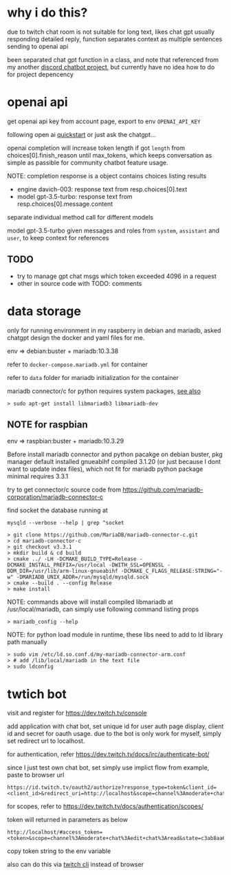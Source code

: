 # why i do this? #

due to twitch chat room is not suitable for long text, likes chat gpt usually responding detailed reply, function separates context as multiple sentences sending to openai api

been separated chat gpt function in a class, and note that referenced from my another [discord chatbot project](https://github.com/sharowyeh/discord-bot-gpt), but currently have no idea how to do for project depencency

# openai api #

get openai api key from account page, export to env `OPENAI_API_KEY`

following open ai [quickstart](https://beta.openai.com/docs/quickstart)
or just ask the chatgpt...

openai completion will increase token length if got `length` from choices[0].finish_reason until max_tokens, which keeps conversation as simple as passible for community chatbot feature usage.

NOTE: completion response is a object contains choices listing results
- engine davich-003: response text from resp.choices[0].text
- model gpt-3.5-turbo: response text from resp.choices[0].message.content

separate individual method call for different models

model gpt-3.5-turbo given messages and roles from `system`, `assistant` and `user`, to keep context for references


## TODO ##

- try to manage gpt chat msgs which token exceeded 4096 in a request
- other in source code with TODO: comments

# data storage #

only for running environment in my raspberry in debian and mariadb, asked chatgpt design the docker and yaml files for me.

env => debian:buster + mariadb:10.3.38

refer to `docker-compose.mariadb.yml` for container

refer to `data` folder for mariadb initialization for the container

mariadb connector/c for python requires system packages, [see also](https://mariadb.com/docs/skysql/connect/programming-languages/c/install/#Install_on_Debian,_Ubuntu)

```
> sudo apt-get install libmariadb3 libmariadb-dev
```

## NOTE for raspbian ##

env => raspbian:buster + mariadb:10.3.29

Before install mariadb connector and python pacakge on debian buster,
pkg manager default installed gnueabihf compiled 3.1.20
(or just because I dont want to update index files), 
which not fit for mariadb python package minimal requires 3.3.1

try to get connector/c source code from https://github.com/mariadb-corporation/mariadb-connector-c

find socket the database running at
```
mysqld --verbose --help | grep ^socket
```

```
> git clone https://github.com/MariaDB/mariadb-connector-c.git
> cd mariadb-connector-c
> git checkout v3.3.1
> mkdir build & cd build
> cmake ../ -LH -DCMAKE_BUILD_TYPE=Release -DCMAKE_INSTALL_PREFIX=/usr/local -DWITH_SSL=OPENSSL -DDM_DIR=/usr/lib/arm-linux-gnueabihf -DCMAKE_C_FLAGS_RELEASE:STRING="-w" -DMARIADB_UNIX_ADDR=/run/mysqld/mysqld.sock
> cmake --build . --config Release
> make install
```

NOTE: commands above will install compiled libmariadb at /usr/local/mariadb, can simply use following command listing props
```
> mariadb_config --help
```

NOTE: for python load module in runtime, these libs need to add to ld library path manually
```
> sudo vim /etc/ld.so.conf.d/my-mariadb-connector-arm.conf
> # add /lib/local/mariadb in the text file
> sudo ldconfig
```

# twtich bot #

visit and register for https://dev.twitch.tv/console

add application with chat bot, set unique id for user auth page display, client id and secret for oauth usage.
due to the bot is only work for myself, simply set redirect url to localhost.

for authentication, refer https://dev.twitch.tv/docs/irc/authenticate-bot/

since I just test own chat bot, set simply use implict flow from example, paste to browser url

```
https://id.twitch.tv/oauth2/authorize?response_type=token&client_id=<client_id>&redirect_uri=http://localhost&scope=channel%3Amoderate+chat%3Aedit+chat%3Aread&state=c3ab8aa609ea11e793ae92361f002671
```
for scopes, refer to https://dev.twitch.tv/docs/authentication/scopes/

token will returned in parameters as below
```
http://localhost/#access_token=<token>&scope=channel%3Amoderate+chat%3Aedit+chat%3Aread&state=c3ab8aa609ea11e793ae92361f002671&token_type=bearer
```
copy token string to the env variable

also can do this via [twitch cli](https://github.com/twitchdev/twitch-cli/releases) instead of browser
